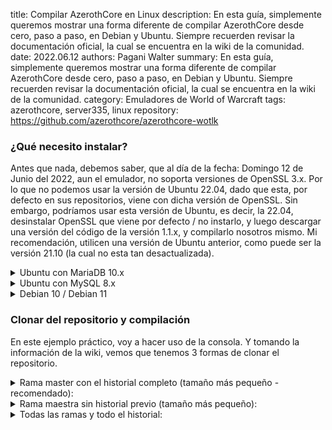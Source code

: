title: Compilar AzerothCore en Linux
description: En esta guía, simplemente queremos mostrar una forma diferente de compilar AzerothCore desde cero, paso a paso, en Debian y Ubuntu. Siempre recuerden revisar la documentación oficial, la cual se encuentra en la wiki de la comunidad.
date: 2022.06.12
authors: Pagani Walter
summary: En esta guía, simplemente queremos mostrar una forma diferente de compilar AzerothCore desde cero, paso a paso, en Debian y Ubuntu. Siempre recuerden revisar la documentación oficial, la cual se encuentra en la wiki de la comunidad.
category: Emuladores de World of Warcraft
tags: azerothcore, server335, linux
repository: https://github.com/azerothcore/azerothcore-wotlk

### ¿Qué necesito instalar?

Antes que nada, debemos saber, que al día de la fecha: Domingo 12 de Junio del 2022, aun el emulador, no soporta versiones de OpenSSL 3.x. Por lo que no podemos usar la versión de Ubuntu 22.04, dado que esta, por defecto en sus repositorios, viene con dicha versión de OpenSSL. Sin embargo, podríamos usar esta versión de Ubuntu, es decir, la 22.04, desinstalar OpenSSL que viene por defecto / no instarlo, y luego descargar una versión del código de la versión 1.1.x, y compilarlo nosotros mismo. Mi recomendación, utilicen una versión de Ubuntu anterior, como puede ser la versión 21.10 (la cual no esta tan desactualizada).

<details>
<summary>Ubuntu con MariaDB 10.x</summary>
AzerothCore sólo es compatible con las versiones 10.5 y 10.6 de MariaDB.

```sh
sudo apt update && sudo apt full-upgrade -y && sudo apt install git cmake make gcc g++ clang libssl-dev libbz2-dev libreadline-dev libncurses-dev libboost-all-dev mariadb-server mariadb-client libmariadb-dev libmariadb-dev-compat -y
```

</details>

<details>
<summary>Ubuntu con MySQL 8.x</summary>

```sh
sudo apt-get update && sudo apt-get install git cmake make gcc g++ clang libmysqlclient-dev libssl-dev libbz2-dev libreadline-dev libncurses-dev mysql-server libboost-all-dev -y
```

</details>

<details>
<summary>Debian 10 / Debian 11</summary>

```sh
sudo apt-get update && sudo apt-get install git cmake make gcc g++ clang default-libmysqlclient-dev libssl-dev libbz2-dev libreadline-dev libncurses-dev mariadb-server libboost-all-dev -y
```

</details>

### Clonar del repositorio y compilación

En este ejemplo práctico, voy a hacer uso de la consola. Y tomando la información de la wiki, vemos que tenemos 3 formas de clonar el repositorio.

<details>
<summary>Rama master con el historial completo (tamaño más pequeño - recomendado):</summary>

```sh
git clone https://github.com/azerothcore/azerothcore-wotlk.git --branch master --single-branch azerothcore
```

</details>

<details>
<summary>Rama maestra sin historial previo (tamaño más pequeño):</summary>

```sh
git clone https://github.com/azerothcore/azerothcore-wotlk.git --branch master --single-branch azerothcore --depth 1
```

</details>

<details>
<summary>Todas las ramas y todo el historial:</summary>

```sh
git clone https://github.com/azerothcore/azerothcore-wotlk.git azerothcore
```

</details>
